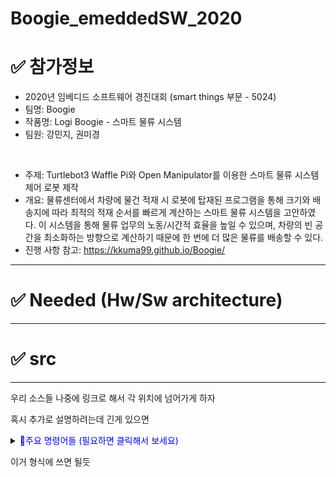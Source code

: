 # Boogie_emeddedSW_2020

# ✅ 참가정보
 - 2020년 임베디드 소프트웨어 경진대회 (smart things 부문 - 5024)
 - 팀명: Boogie
 - 작품명: Logi Boogie - 스마트 물류 시스템
 - 팀원: 강민지, 권미경
 <br>
 
 - 주제: Turtlebot3 Waffle Pi와 Open Manipulator를 이용한 스마트 물류 시스템 제어 로봇 제작
 - 개요: 물류센터에서 차량에 물건 적재 시 로봇에 탑재된 프로그램을 통해 크기와 배송지에 따라 최적의 적재 순서를 빠르게 계산하는 스마트 물류 시스템을 고안하였다. 이 시스템을 통해 물류 업무의 노동/시간적 효율을 높일 수 있으며, 차량의 빈 공간을 최소화하는 방향으로 계산하기 때문에 한 번에 더 많은 물류를 배송할 수 있다.
 - 진행 사항 참고: https://kkuma99.github.io/Boogie/
 
 ---
 # ✅ Needed (Hw/Sw architecture)
 
 
 ---
  # ✅ src
  
  
  
 
 
---

우리 소스들 나중에 링크로 해서 각 위치에 넘어가게 하자

혹시 추가로 설명하려는데 긴게 있으면 

<details>
<summary><span style="color:blue">📝주요 명령어들 (필요하면 클릭해서 보세요)</span></summary>

```
CUDA_VISIBLE_DEVICES=1 python3 train.py --cfg cfg/cfg쓸거 --data 데이터위치 --transfer --resume --xywh

CUDA_VISIBLE_DEVICES=1 : 회사 내 GPU 사용할 때, 0~3까지의 숫자를 사용할 수 있고 주로 숫자를 안붙이고 사용하게 되면 default가 0이기 때문에 최대한 0은 피해서 사용해주세요

학습 시킬 때: train.py를 돌리는 데 옵션이 붙어 있습니다. -h 를 치게 되면 옵션에서 뭘 써야하는지 알 수 있습니다.
```
</details>

이거 형식에 쓰면 될듯
